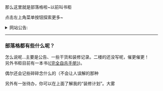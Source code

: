 那么这里就是部落格啦~<Badge type="success">以前叫书柜</Badge>

点击左上角菜单按钮探索更多~

<details>
<summary>网站公告:</summary>

[为什么网站在中国大陆无法访问？](/site/down-china)(2021.10.22)<br />
[《天气简报》更新调整公告](/weather)(2021.10.11)<br />
[关于网站暂停新内容更新的通知](/site/paused)(2021.10.08)

</details>

---
### 部落格都有些什么呢？
怎么说呢…主要是公告、一些干货和装修记录。<Badge type="tip">二楼的还没写呢，催更催更！</Badge><br />另外书柜目前有一本书([《完全自杀手册》](/CSM))。

偶尔还会记些碎碎念什么的（<Badge type="success">不会让人误解的那种</Badge>

另外有一张待办，你可以在上面了解我的“装修计划”。<Badge>大雾</Badge>